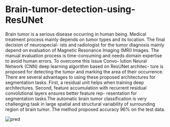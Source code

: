 # Brain-tumor-detection-using-ResUNet

Brain tumor is a serious disease occurring in human being. Medical treatment process
mainly depends on tumor types and its location. The final decision of neurospecial-
ists and radiologist for the tumor diagnosis mainly depend on evaluation of Magnetic
Resonance Imaging (MRI) Images. The manual evaluation process is time-consuming
and needs domain expertise to avoid human errors. To overcome this issue Convo-
lution Neural Network (CNN) deep learning algorithm based on ResUNet architec-
ture is proposed for detecting the tumor and marking the area of their occurrence.
There are several advantages to using these proposed architectures for segmentation
tasks. First, a residual unit helps when training deep architectures. Second, feature
accumulation with recurrent residual convolutional layers ensures better feature rep-
resentation for segmentation tasks.The automatic brain tumor classification is very
challenging task in large spatial and structural variability of surrounding region of
brain tumor. The method proposed accuracy 96% on the test data.

![pred](https://user-images.githubusercontent.com/48119132/105850563-2ef52f00-5fe2-11eb-9820-a9acd1141830.png)


